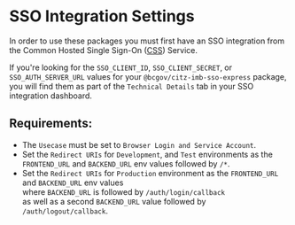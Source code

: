 # SSO Integration Settings

In order to use these packages you must first have an SSO integration from the Common Hosted Single Sign-On ([CSS]) Service.

If you're looking for the `SSO_CLIENT_ID`, `SSO_CLIENT_SECRET`, or `SSO_AUTH_SERVER_URL` values for your `@bcgov/citz-imb-sso-express` package, you will find them as part of the `Technical Details` tab in your SSO integration dashboard.

## Requirements:

- The `Usecase` must be set to `Browser Login and Service Account`.
- Set the `Redirect URIs` for `Development`, and `Test` environments as the `FRONTEND_URL` and `BACKEND_URL` env values followed by `/*`.
- Set the `Redirect URIs` for `Production` environment as the `FRONTEND_URL` and `BACKEND_URL` env values  
where `BACKEND_URL` is followed by `/auth/login/callback`  
as well as a second `BACKEND_URL` value followed by `/auth/logout/callback`.


<!-- Link References -->
[CSS]: https://bcgov.github.io/sso-requests
